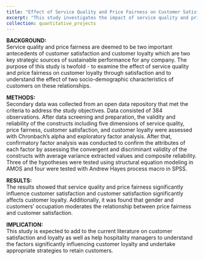 ```yaml
---
title: "Effect of Service Quality and Price Fairness on Customer Satisfaction and Loyalty: Moderating Role of Gender and Occupation"
excerpt: "This study investigates the impact of service quality and price fairness on customer loyalty through the mediating role of customer satisfaction. It also explores how socio-demographic factors, such as gender and occupation, influence these relationships. Using secondary data and various statistical analyses, the study confirms that both service quality and price fairness significantly affect customer satisfaction, which in turn impacts customer loyalty. The findings provide valuable insights for hospitality managers to develop strategies for enhancing customer loyalty.<br/><img src='/images/500x300.png'>"
collection: quantitative_projects
---
```


<b>BACKGROUND:</b>  
Service quality and price fairness are deemed to be two important antecedents of customer satisfaction and customer loyalty which are two key strategic sources of sustainable performance for any company. The purpose of this study is twofold - to examine the effect of service quality and price fairness on customer loyalty through satisfaction and to understand the effect of two socio-demographic characteristics of customers on these relationships.

<b>METHODS:</b>  
Secondary data was collected from an open data repository that met the criteria to address the study objectives. Data consisted of 384 observations. After data screening and preparation, the validity and reliability of the constructs including five dimensions of service quality, price fairness, customer satisfaction, and customer loyalty were assessed with Chronbach’s alpha and exploratory factor analysis. After that, confirmatory factor analysis was conducted to confirm the attributes of each factor by assessing the convergent and discriminant validity of the constructs with average variance extracted values and composite reliability. Three of the hypotheses were tested using structural equation modeling in AMOS and four were tested with Andrew Hayes process macro in SPSS.

<b>RESULTS:</b>  
The results showed that service quality and price fairness significantly influence customer satisfaction and customer satisfaction significantly affects customer loyalty. Additionally, it was found that gender and customers’ occupation moderates the relationship between price fairness and customer satisfaction.

<b>IMPLICATION:</b>  
This study is expected to add to the current literature on customer satisfaction and loyalty as well as help hospitality managers to understand the factors significantly influencing customer loyalty and undertake appropriate strategies to retain customers. 
